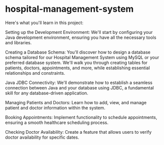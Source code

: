 # hospital-management-system

Here's what you'll learn in this project:

Setting up the Development Environment: We'll start by configuring your Java development environment, ensuring you have all the necessary tools and libraries.

Creating a Database Schema: You'll discover how to design a database schema tailored for our Hospital Management System using MySQL or your preferred database system. We'll walk you through creating tables for patients, doctors, appointments, and more, while establishing essential relationships and constraints.

Java JDBC Connectivity: We'll demonstrate how to establish a seamless connection between Java and your database using JDBC, a fundamental skill for any database-driven application.

Managing Patients and Doctors: Learn how to add, view, and manage patient and doctor information within the system.

Booking Appointments: Implement functionality to schedule appointments, ensuring a smooth healthcare scheduling process.

Checking Doctor Availability: Create a feature that allows users to verify doctor availability for specific dates.
